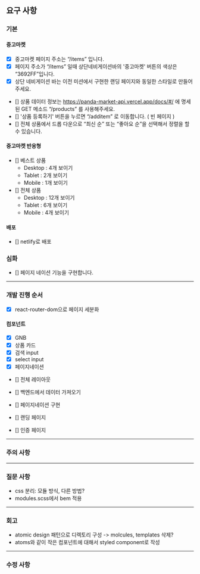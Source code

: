 ## 요구 사항

### 기본

#### 중고마켓

- [x] 중고마켓 페이지 주소는 “/items” 입니다.
- [x] 페이지 주소가 “/items” 일때 상단네비게이션바의 '중고마켓' 버튼의 색상은 “3692FF”입니다.
- [x] 상단 네비게이션 바는 이전 미션에서 구현한 랜딩 페이지와 동일한 스타일로 만들어 주세요.
- [] 상품 데이터 정보는 https://panda-market-api.vercel.app/docs/#/ 에 명세된 GET 메소드 “/products” 를 사용해주세요.
- [] '상품 등록하기' 버튼을 누르면 “/additem” 로 이동합니다. ( 빈 페이지 )
- [] 전체 상품에서 드롭 다운으로 “최신 순” 또는 “좋아요 순”을 선택해서 정렬을 할 수 있습니다.

#### 중고마켓 반응형

- [] 베스트 상품
  - Desktop : 4개 보이기
  - Tablet : 2개 보이기
  - Mobile : 1개 보이기
- [] 전체 상품
  - Desktop : 12개 보이기
  - Tablet : 6개 보이기
  - Mobile : 4개 보이기

#### 배포

- [] netlify로 배포

### 심화

- [] 페이지 네이션 기능을 구현합니다.

---

### 개발 진행 순서

- [x] react-router-dom으로 페이지 세분화

#### 컴포넌트

- [x] GNB
- [x] 상품 카드
- [x] 검색 input
- [x] select input
- [x] 페이지네이션

- [] 전체 레이아웃
- [] 백엔드에서 데이터 가져오기
- [] 페이지네이션 구현

- [] 랜딩 페이지
- [] 인증 페이지

---

### 주의 사항

---

### 질문 사항

- css 분리: 모듈 방식, 다른 방법?
- modules.scss에서 bem 적용

---

### 회고

- atomic design 패턴으로 디렉토리 구성 -> molcules, templates 삭제?
- atoms와 같이 작은 컴포넌트에 대해서 styled component로 작성

---

### 수정 사항
